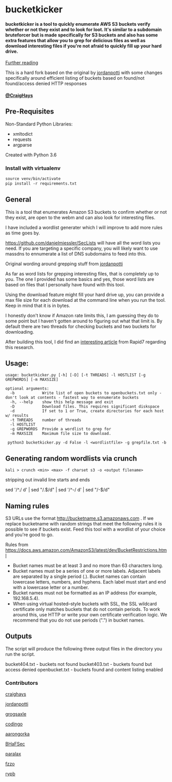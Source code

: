 # bucketkicker

 #### bucketkicker is a tool to quickly enumerate AWS S3 buckets verify whether or not they exist and to look for loot. It's similar to a subdomain bruteforcer but is made specifically for S3 buckets and also has some extra features that allow you to grep for delicious files as well as download interesting files if you're not afraid to quickly fill up your hard drive.

 [Further reading](https://medium.com/bugbountyhunting/bug-bounty-hunting-tips-3-kicking-s3-buckets-84c231939066)

 This is a hard fork based on the original by [jordanpotti](https://github.com/jordanpotti/AWSBucketDump) with some changes specifically around efficient listing of buckets based on found/not found/access denied HTTP responses
 #### [@CraigHays](https://twitter.com/craighays)

## Pre-Requisites
Non-Standard Python Libraries:

* xmltodict
* requests
* argparse

Created with Python 3.6

### Install with virtualenv
```virtualenv-3.6 venv
source venv/bin/activate
pip install -r requirements.txt
```

## General

This is a tool that enumerates Amazon S3 buckets to confirm whether or not they exist, are open to the webm and can also look for interesting files. 

I have included a wordlist generater which I will improve to add more rules as time goes by. 

https://github.com/danielmiessler/SecLists will have all the word lists you need. If you are targeting a specific company, you will likely want to use massdns to ennumerate a list of DNS subdomains to feed into this. 

Original wording around grepping stuff from [jordanpotti](https://github.com/jordanpotti/AWSBucketDump)

As far as word lists for grepping interesting files, that is completely up to you. The one I provided has some basics and yes, those word lists are based on files that I personally have found with this tool.

Using the download feature might fill your hard drive up, you can provide a max file size for each download at the command line when you run the tool. Keep in mind that it is in bytes.

I honestly don't know if Amazon rate limits this, I am guessing they do to some point but I haven't gotten around to figuring out what that limit is.  By default there are two threads for checking buckets and two buckets for downloading.  

After building this tool, I did find an [interesting article](https://community.rapid7.com/community/infosec/blog/2013/03/27/1951-open-s3-buckets) from Rapid7 regarding this research.

## Usage:

    usage: bucketkicker.py [-h] [-D] [-t THREADS] -l HOSTLIST [-g GREPWORDS] [-m MAXSIZE]

    optional arguments:
      -b            Write list of open buckets to openbuckets.txt only - don't look at contents - fastest way to ennumerate buckets
      -h, --help    show this help message and exit
      -D            Download files. This requires significant diskspace
      -d            If set to 1 or True, create directories for each host w/ results
      -t THREADS    number of threads
      -l HOSTLIST
      -g GREPWORDS  Provide a wordlist to grep for
      -m MAXSIZE    Maximum file size to download.
  
     python3 bucketkicker.py -d False -l <wordlistfile> -g grepfile.txt -b

## Generating random wordlists via crunch

```kali > crunch <min> <max> -f charset s3 -o <output filename>```

stripping out invalid line starts and ends

sed '/^\./ d' <filename> | sed "/\.$/d" | sed '/^-/ d' | sed "/-$/d"


## Naming rules
S3 URLs use the format http://bucketname.s3.amazonaws.com . If we replace bucketname with random strings that meet the following rules it is possible to see if buckets exist. Feed this tool with a wordlist of your choice and you're good to go.

Rules from https://docs.aws.amazon.com/AmazonS3/latest/dev/BucketRestrictions.html
- Bucket names must be at least 3 and no more than 63 characters long.
- Bucket names must be a series of one or more labels. Adjacent labels are separated by a single period (.). Bucket names can contain lowercase letters, numbers, and hyphens. Each label must start and end with a lowercase letter or a number.
- Bucket names must not be formatted as an IP address (for example, 192.168.5.4).
- When using virtual hosted–style buckets with SSL, the SSL wildcard certificate only matches buckets that do not contain periods. To work around this, use HTTP or write your own certificate verification logic. We recommend that you do not use periods (".") in bucket names.

## Outputs

The script will produce the following three output files in the directory you run the script.

bucket404.txt - buckets not found
bucket403.txt - buckets found but access denied
openbucket.txt - buckets found and content listing enabled

### Contributors

[craighays](https://github.com/craighays)

[jordanpotti](https://github.com/jordanpotti)

[grogsaxle](https://github.com/grogsaxle)

[codingo](https://github.com/codingo)

[aarongorka](https://github.com/aarongorka)

[BHaFSec](https://github.com/BHaFSec)

[paralax](https://github.com/paralax)

[fzzo](https://github.com/fzzo)

[rypb](https://github.com/rypb)

